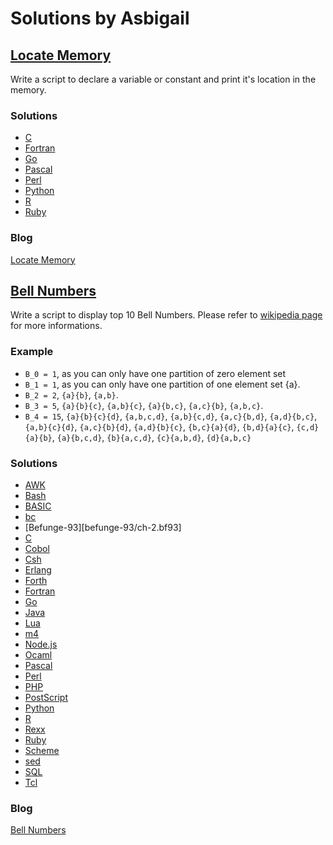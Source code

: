 # Solutions by Asbigail
## [Locate Memory](https://perlweeklychallenge.org/blog/perl-weekly-challenge-108/#TASK1)

Write a script to declare a variable or constant and print it's
location in the memory.

### Solutions
* [C](c/ch-1.c)
* [Fortran](fortran/ch-1.f90)
* [Go](go/ch-1.go)
* [Pascal](pascal/ch-1.p)
* [Perl](perl/ch-1.pl)
* [Python](python/ch-1.py)
* [R](r/ch-1.r)
* [Ruby](ruby/ch-1.rb)

### Blog
[Locate Memory](https://abigail.github.io/HTML/Perl-Weekly-Challenge/week-108-1.html)


## [Bell Numbers](https://perlweeklychallenge.org/blog/perl-weekly-challenge-108/#TASK2)

Write a script to display top 10 Bell Numbers. Please refer to
[wikipedia page](https://en.wikipedia.org/wiki/Bell_number) for
more informations.

### Example
* `B_0 = 1`, as you can only have one partition of zero element set
* `B_1 = 1`, as you can only have one partition of one element set {a}.
* `B_2 = 2`, `{a}{b}`, `{a,b}`.
* `B_3 = 5`, `{a}{b}{c}`, `{a,b}{c}`, `{a}{b,c}`, `{a,c}{b}`, `{a,b,c}`.
* `B_4 = 15`, `{a}{b}{c}{d}`, `{a,b,c,d}`, `{a,b}{c,d}`, `{a,c}{b,d}`,
              `{a,d}{b,c}`, `{a,b}{c}{d}`, `{a,c}{b}{d}`, `{a,d}{b}{c}`,
              `{b,c}{a}{d}`, `{b,d}{a}{c}`, `{c,d}{a}{b}`, `{a}{b,c,d}`,
              `{b}{a,c,d}`, `{c}{a,b,d}`, `{d}{a,b,c}`

### Solutions
* [AWK](awk/ch-2.awk)
* [Bash](bash/ch-2.sh)
* [BASIC](basic/ch-2.bas)
* [bc](bc/ch-2.bc)
* [Befunge-93][befunge-93/ch-2.bf93]
* [C](c/ch-2.c)
* [Cobol](cobol/ch-2.cb)
* [Csh](csh/ch-2.csh)
* [Erlang](erlang/ch-2.erl)
* [Forth](forth/ch-2.fs)
* [Fortran](fortran/ch-2.f90)
* [Go](go/ch-2.go)
* [Java](java/ch-2.java)
* [Lua](lua/ch-2.lua)
* [m4](m4/ch-2.m4)
* [Node.js](node/ch-2.js)
* [Ocaml](ocaml/ch-2.ml)
* [Pascal](pascal/ch-2.p)
* [Perl](perl/ch-2.pl)
* [PHP](php/ch-2.php)
* [PostScript](postscript/ch-2.ps)
* [Python](python/ch-2.py)
* [R](r/ch-2.r)
* [Rexx](rexx/ch-2.rexx)
* [Ruby](ruby/ch-2.rb)
* [Scheme](scheme/ch-2.scm)
* [sed](sed/ch-2.sed)
* [SQL](sql/ch-2.sql)
* [Tcl](tcl/ch-2.tcl)

### Blog
[Bell Numbers](https://abigail.github.io/HTML/Perl-Weekly-Challenge/week-108-2.html)

